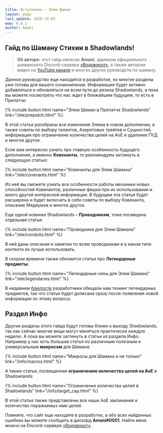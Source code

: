 ```yaml
---
title: Вступление – Элем Шаман
layout: page
last_update: 2020-10-03 
wow: 9.0.1
author: Amani
---
```

## Гайд по Шаману Стихии в Shadowlands!

> **Об авторе:** этот гайд написан **Amani**, админом официального шаманского Discord-сервера [«Водоворот»](https://discord.gg/8Bag6kT), а также автором видео на [YouTube канале](https://youtube.com/channel/UC5IikzgR1TeED-DxPLqISHg) и многих других руководств по шаману. 

Данное руководство еще находится в разработке, но многие разделы уже готовы для вашего ознакомления. Информация будет активно добавляться и обновляться на всем пути до релиза Shadowlands, а пока вы можете посмотреть что нас ждет в ближайшем будущем, то есть в Препатче:

{% include button.html name="Элем Шаман в Препатче Shadowlands" link="/ele/prepatch.html" %}  

<p></p>

В этой статье разобраны все изменения Элема в новом дополнении, а также советы по выбору талантов, Азеритовых трейтов и Сущностей, информация про ограничение количества целей на АоЕ и удаление ГКД и многое другое.

Если вам интересно узнать про главную особенность будущего дополнения, а именно **Ковенанты**, то рекомендуем заглянуть в следующую статью:

{% include button.html name="Ковенанты для Элем Шамана" link="/ele/covenants.html" %}  

<p></p>

Из неё вы сможете узнать все особенности работы механики новых способностей Ковенантов, различные фишки при их использовании и много другой интересной информации. В будущем эта статья будет расширена и будет включать в себя советы по выбору Ковенанта, описание Медиумов и многое другое.

Еще одной новинке Shadowlands – **Проводникам**, тоже посвящена отдельная статья:

{% include button.html name="Проводники для Элем Шамана" link="/ele/conduits.html" %}

<p></p>

В ней даны описания и заметки по всем проводникам и в каком типе контента их лучше использовать.

В скором времени также обновится статья про **Легендарные предметы:**

{% include button.html name="Легендарные силы для Элем Шамана" link="/ele/legendaries.html" %}

<p></p>

В недавнем [блюпосте](https://www.wowhead.com/bluetracker?topic=190159&region=eu) разработчики обещали нам тюнинг легендарных предметов, так что статья будет дописана сразу после появления новой информации по этому вопросу.

## Раздел Инфо

Другие разделы этого гайда будут готовы ближе к выходу Shadowlands, так как сейчас многие вещи могут меняться практически каждую неделю. А пока вы можете заглянуть в  статьи из раздела Инфо. Например у нас есть большая статья по различным полезным и универсальным **макросам** для Шамана:

{% include button.html name="Макросы для Шамана и не только" link="/info/macros.html" %}

<p></p>

А также статья, посвященная **ограничению количества целей на АоЕ** в Shadowlands:

{% include button.html name="Ограничение количества целей в Shadowlands" link="/info/target_cap.html" %}

<p></p>

В этой статье также представлены все наши АоЕ заклинания и количество поражаемых ими целей.

Помните, что сайт еще находите в разработке, а обо всех найденных ошибках вы можете сообщить в дискорд **Amani#0001**. Найти меня можно на Discord-сервере [«Водоворот»](https://discord.gg/8Bag6kT).
